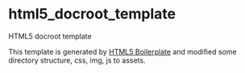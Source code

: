 # html5_docroot_template
HTML5 docroot template

This template is generated by [HTML5 Boilerplate](https://github.com/h5bp/create-html5-boilerplate) and modified some directory structure, css, img, js to assets.